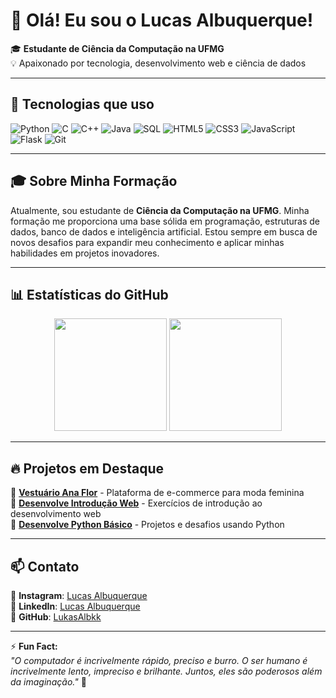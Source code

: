# 👋 Olá! Eu sou o Lucas Albuquerque!

🎓 **Estudante de Ciência da Computação na UFMG**  
💡 Apaixonado por tecnologia, desenvolvimento web e ciência de dados  

---

## 🚀 Tecnologias que uso  

![Python](https://img.shields.io/badge/Python-3776AB?style=for-the-badge&logo=python&logoColor=white)
![C](https://img.shields.io/badge/C-00599C?style=for-the-badge&logo=c&logoColor=white)
![C++](https://img.shields.io/badge/C%2B%2B-00599C?style=for-the-badge&logo=c%2B%2B&logoColor=white)
![Java](https://img.shields.io/badge/Java-007396?style=for-the-badge&logo=java&logoColor=white)
![SQL](https://img.shields.io/badge/SQL-4479A1?style=for-the-badge&logo=mysql&logoColor=white)
![HTML5](https://img.shields.io/badge/HTML5-E34F26?style=for-the-badge&logo=html5&logoColor=white)
![CSS3](https://img.shields.io/badge/CSS3-1572B6?style=for-the-badge&logo=css3&logoColor=white)
![JavaScript](https://img.shields.io/badge/JavaScript-F7DF1E?style=for-the-badge&logo=javascript&logoColor=black)
![Flask](https://img.shields.io/badge/Flask-000000?style=for-the-badge&logo=flask&logoColor=white)
![Git](https://img.shields.io/badge/Git-F05032?style=for-the-badge&logo=git&logoColor=white)

---

## 🎓 Sobre Minha Formação  

Atualmente, sou estudante de **Ciência da Computação na UFMG**. Minha formação me proporciona uma base sólida em programação, estruturas de dados, banco de dados e inteligência artificial. Estou sempre em busca de novos desafios para expandir meu conhecimento e aplicar minhas habilidades em projetos inovadores.

---

## 📊 Estatísticas do GitHub  

<div align="center">
  <img height="180em" src="https://github-readme-streak-stats.herokuapp.com/?user=LukasAlbkk&theme=radical&hide_border=true"/>
  <img height="180em" src="https://github-readme-stats.vercel.app/api/top-langs/?username=LukasAlbkk&layout=compact&langs_count=8&theme=radical"/>
</div>

---

## 🔥 Projetos em Destaque  

📌 [**Vestuário Ana Flor**](https://github.com/LukasAlbkk/vestuarioanaflor) - Plataforma de e-commerce para moda feminina  
📌 [**Desenvolve Introdução Web**](https://github.com/LukasAlbkk/desenvolve-introducao-web) - Exercícios de introdução ao desenvolvimento web  
📌 [**Desenvolve Python Básico**](https://github.com/LukasAlbkk/desenvolve-python-basico) - Projetos e desafios usando Python  

---

## 📫 Contato  

📸 **Instagram**: [Lucas Albuquerque](https://www.instagram.com/lucasalbuquerque_21/)  
💼 **LinkedIn**: [Lucas Albuquerque](https://www.linkedin.com/in/LukasAlbkk/)  
📂 **GitHub**: [LukasAlbkk](https://github.com/LukasAlbkk)  

---

⚡ **Fun Fact:**  
_"O computador é incrivelmente rápido, preciso e burro. O ser humano é incrivelmente lento, impreciso e brilhante. Juntos, eles são poderosos além da imaginação."_ 🚀  
